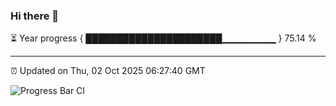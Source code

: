 ### Hi there 👋

⏳ Year progress { ██████████████████████▁▁▁▁▁▁▁▁ } 75.14 %

---

⏰ Updated on Thu, 02 Oct 2025 06:27:40 GMT

![Progress Bar CI](https://github.com/liununu/liununu/workflows/Progress%20Bar%20CI/badge.svg)
